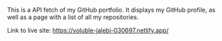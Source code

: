 This is a API fetch of my GitHub portfolio. It displays my GitHub profile, as well as a page with a list of all my repositories.

Link to live site: https://voluble-jalebi-030697.netlify.app/
